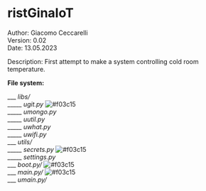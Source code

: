 # ristGinaIoT

Author:  Giacomo Ceccarelli<br>
Version: 0.02<br>
Date: 13.05.2023

Description: First attempt to make a system controlling cold room temperature.

**File system:**

___ *libs/*<br>
_____ *ugit.py* ![#f03c15](https://placehold.co/15x15/f03c15/f03c15.png)<br>
_____ *umongo.py*<br>
_____ *uutil.py*<br>
_____ *uwhat.py*<br>
_____ *uwifi.py*<br>
___ *utils/*<br>
_____ *secrets.py* ![#f03c15](https://placehold.co/15x15/f03c15/f03c15.png)<br>
_____ *settings.py*<br>
___ *boot.py/* ![#f03c15](https://placehold.co/15x15/f03c15/f03c15.png)<br>
___ *main.py/* ![#f03c15](https://placehold.co/15x15/f03c15/f03c15.png)<br>
___ *umain.py/*
